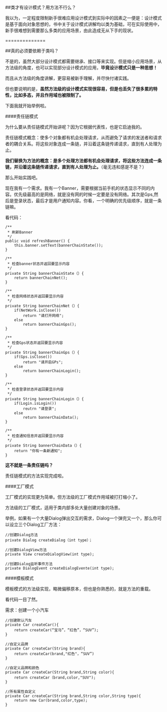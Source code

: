 ##类才有设计模式？用方法不行么？

我以为，一定程度限制新手很难应用设计模式到实际中的因素之一便是：设计模式是基于面向对象思想的，书中关于设计模式讲解均以类为基础，可在实际使用中，新手很难想到需要那么多类的应用场景，由此造成无从下手的现状。

==============

##真的必须要依赖于类吗？

不是的，虽然大部分设计模式都需要继承、接口等来实现。但是缩小应用场景，从方法级的角度，也可以实现部分设计模式的应用，**毕竟设计模式只是一种思想！**

而且从方法级的角度讲解，更容易被新手理解，并尽快付诸实践。

但也要说明的是，**虽然方法级的设计模式实现很容易，但是也丢失了很多累的特性，比如多态，并且作用域也被限制了。**

下面我就开始举例啦。


####责任链模式

为什么要从责任链模式开始讲呢？因为它根据代表性，也是它启迪我的。

责任链模式概念：使多个对象都有机会处理请求，从而避免了请求的发送者和请求者的耦合关系。将这些对象连成一条链，并沿着这条链传递请求，直到有人处理为止。

**我们替换为方法的概念：是多个处理方法都有机会处理请求，将这些方法连成一条链，并沿着这条链传递请求，直到有人处理为止。**（毫无违和感是不是？）


那么开始实践吧。

现在我有一个需求。我有一个Banner，需要根据当前手机的状态显示不同的内容。优先级最高的是网络，就是没有网的时候一定要是没有网络。其次是Gps,然后是登录状态，最后才是用户通知内容。你看，一个明确的优先级顺序，就是一条链嘛。


看代码：


	/**
     * 刷新Banner
     */
    public void refreshBanner() {
        this.banner.setText(bannerChainState());
    }
    
    /**
     * 检查banner状态并返回要显示内容
     */
    private String bannerChainState（）{
    	return bannerChainNet();
    }
    
    /**
     * 检查网络状态并返回要显示内容
     */
    private String bannerChainNet（）{
    	if(NetWork.isClose())
    		return "请打开网络";
    	else
    		return bannerChainGps();
    }
    
    /**
     * 检查Gps状态并返回要显示内容
     */
    private String bannerChainGps（）{
    	if(Gps.isClose())
    		return "请开启GPs";
    	else
    		return bannerChainLogin();
    }
    
    /**
     * 检查登录状态并返回要显示内容
     */
    private String bannerChainLogin（）{
    	if(Login.isLogin())
    		reutrn "请登录";
    	else
    		return bannerChainData();
    }
    
    /**
     * 检查通知信息并返回要显示内容
     */
    private String bannerChainData（）{
    	return "你有一条新通知";
    }
    
 
**这不就是一条责任链吗？**

责任链模式的方法实现完成啦。



####工厂模式

工厂模式的实现更为简单。但方法级的工厂模式作用域被打打缩小了。

方法级的工厂模式，适用于类内部多处大量创建对象的场景。

举例，如果有一个大量Dialog弹出交互的需求，Dialog一个弹完又一个，那么你可以设立三个Dialog工厂方法：
	
	//创建Dialog方法
	private Dialog createDialog（int type）；
	
	//创建DialogView方法
	private View createDialogView(int type);
	
	//创建Dialog监听事件方法
	private DialogEvent createDialogEvente(int type);




####模板模式

模板模式的方法级实现，略微偏移原本，但也是你熟悉的，就是方法的重载。

看代码一目了然。

需求：创建一个小汽车

	//创建默认汽车
	private Car createCar(){
		return createCar(“宝马”，“红色”，“SUV”);
	}

	//自定义品牌
	private Car createCar(String brand){
		return createCar(brand,"红色"，“SUV”)
	}

	//自定义品牌和颜色
	private Car createCar(String brand,String color){
		return createCar（brand,color,"SUV");
	}
	
	//所有属性自定义
	private Car createCar(String brand,String color,String type){
		return new Car(brand,color,type);
	}



####